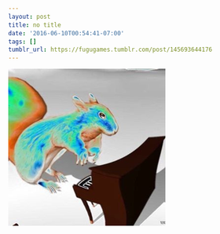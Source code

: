 ```yaml
---
layout: post
title: no title
date: '2016-06-10T00:54:41-07:00'
tags: []
tumblr_url: https://fugugames.tumblr.com/post/145693644176
---
```

 ![](/tumblr_files/tumblr_o8jhn5RBzS1tgne1po1_400.jpg)  
